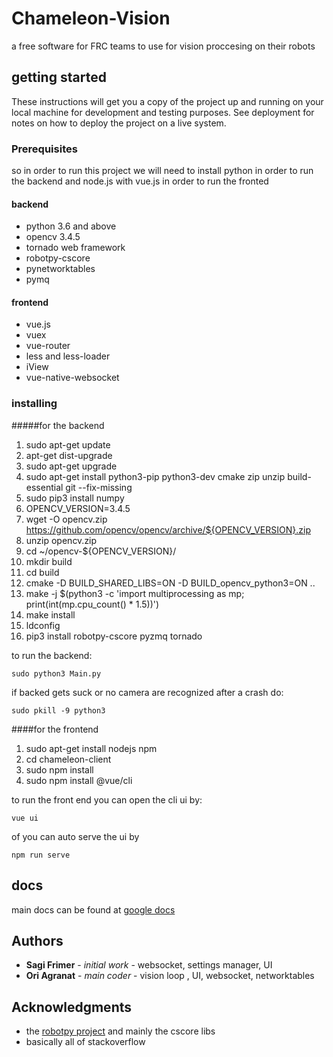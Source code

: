 # Chameleon-Vision
a free software for FRC teams to use for vision proccesing on their robots 
## getting started
These instructions will get you a copy of the project up and running on your local machine for development and testing purposes. See deployment for notes on how to deploy the project on a live system.

### Prerequisites

so in order to run this project we will need to install python in order to run the backend and node.js with vue.js in order to run the fronted
#### backend
- python 3.6 and above
- opencv 3.4.5
- tornado web framework
- robotpy-cscore
- pynetworktables
- pymq

#### frontend
- vue.js
- vuex
- vue-router
- less and less-loader
- iView
- vue-native-websocket
 

### installing 
#####for the backend
1. sudo apt-get update 
2. apt-get dist-upgrade
3. sudo apt-get upgrade 
4. sudo apt-get install python3-pip python3-dev cmake zip unzip build-essential git --fix-missing
5. sudo pip3 install numpy
6. OPENCV_VERSION=3.4.5
7. wget -O opencv.zip https://github.com/opencv/opencv/archive/${OPENCV_VERSION}.zip
8. unzip opencv.zip
9. cd ~/opencv-${OPENCV_VERSION}/
10. mkdir build
11. cd build
12. cmake -D BUILD_SHARED_LIBS=ON -D BUILD_opencv_python3=ON ..
13. make -j $(python3 -c 'import multiprocessing as mp; print(int(mp.cpu_count() * 1.5))')
14. make install
15. ldconfig
16. pip3 install robotpy-cscore pyzmq tornado  

to run the backend:
```
sudo python3 Main.py
```
if backed gets suck or no camera are recognized after a crash do:
```
sudo pkill -9 python3
```

####for the frontend
1. sudo apt-get install nodejs npm
2. cd chameleon-client 
3. sudo npm install
4. sudo npm install @vue/cli

to run the front end you can open the cli ui by:
```
vue ui
```
of you can auto serve the ui by 
```
npm run serve
```



## docs
main docs can be found at [google docs](https://docs.google.com/document/d/1qDuwHtpIPJfyXGIL8PJG89LZwRWbn2J9f-5g19lWL9U/edit?usp=sharing)

## Authors
* **Sagi Frimer** - *initial work* - websocket, settings manager, UI
* **Ori Agranat** - *main coder* - vision loop , UI, websocket, networktables

## Acknowledgments
* the [robotpy project](https://github.com/robotpy) and mainly the cscore libs
* basically all of stackoverflow

